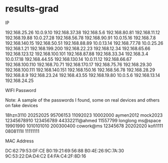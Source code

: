# results-grad

IP

192.168.25.26 
10.0.9.10 
192.168.37.38 
192.168.5.6 
192.168.80.81 
192.168.11.12 
192.168.19.88 
10.0.27.28 
192.168.56.78 
192.168.90.91 
10.0.15.16 
192.168.7.8 
192.168.140.15 
192.168.50.51 
192.168.88.89 
10.0.13.14 
192.168.77.78 
10.0.25.26 
192.168.1.21 
192.168.199.200 
192.168.22.23 
192.168.12.34 
192.168.65.66 
192.168.123.12 
192.168.100.101
192.168.87.88 
192.168.33.34 
192.168.3.4 
10.0.17.18 
192.168.44.55 
192.168.130.14 
10.0.11.12 
192.168.66.67 
192.168.100.110 
192.168.70.71 
192.168.170.17 
192.168.75.76 
192.168.29.30 
192.168.100.111 
192.168.140.151 
192.168.150.16 
192.168.56.78 
192.168.28.29 
192.168.8.9 
192.168.23.24 
192.168.43.55 
192.168.19.80 
10.0.5.6 
192.168.13.14 
192.168.24.25


WIFI Password

Note: A sample of the passwords I found, some on real devices and others on fake devices

18hzn3110
20252025
95706153
11092023
10002000
aymen2012
mock2023
12345678910
123456789
44332211@ahmed
11557799
longlong
ms@space
19901990
1010101010
200300400
cowork@ms
12345678
20202020
kofi1111
0808111ll
11111111


MAC Address

DC:62:79:53:0F:CE
B0:19:21:69:56:88
B0:4E:26:9C:7A:30
9C:53:22:DA:D4:C2
E4:FA:C4:2F:8D:16
